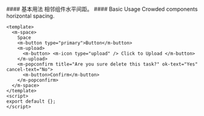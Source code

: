 <cn>
#### 基本用法
相邻组件水平间距。
</cn>

<us>
#### Basic Usage
Crowded components horizontal spacing.
</us>

```vue
<template>
  <m-space>
    Space
    <m-button type="primary">Button</m-button>
    <m-upload>
      <m-button> <m-icon type="upload" /> Click to Upload </m-button>
    </m-upload>
    <m-popconfirm title="Are you sure delete this task?" ok-text="Yes" cancel-text="No">
      <m-button>Confirm</m-button>
    </m-popconfirm>
  </m-space>
</template>
<script>
export default {};
</script>
```
